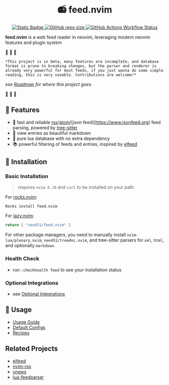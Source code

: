 <h1 align="center"> 📻 feed.nvim </h1>
<p align="center">
  <a href="https://github.com/neovim/neovim">
    <img alt="Static Badge" src="https://img.shields.io/badge/neovim-version?style=for-the-badge&logo=neovim&label=%3E%3D%200.10&color=green">
  </a>
  <a href="https://github.com/neo451/feed.nvim">
    <img alt="GitHub repo size" src="https://img.shields.io/github/repo-size/neo451/feed.nvim?style=for-the-badge&logo=hackthebox">
  </a>
  <a href="https://github.com/neo451/feed.nvim/actions/workflows/busted.yml">
  <img alt="GitHub Actions Workflow Status" src="https://img.shields.io/github/actions/workflow/status/neo451/feed.nvim/busted.yml?style=for-the-badge&label=TESTS&color=green">
  </a>
</p>

**feed.nvim** is a web feed reader in neovim, leveraging modern neovim features and plugin system

🚧 🚧 🚧

    *This project is in beta, many features are incomplete, and database format is prune to breaking changes, but the parser and renderer is already very powerful for most feeds, if you just wanna do some simple reading, this is very useable. Contributions are welcome!*

*see [Roadmap](https://github.com/neo451/feed.nvim/wiki/Roadmap) for where this project goes*

🚧 🚧 🚧

## 🌟 Features

- 🌲 fast and reliable [rss](https://en.wikipedia.org/wiki/RSS)/[atom](https://en.wikipedia.org/wiki/Atom_(web_standard))/[json feed](https://www.jsonfeed.org) feed parsing, powered by [tree-sitter](https://github.com/nvim-treesitter/nvim-treesitter)
- 📝 view entries as beautiful markdown
- 🏪 pure lua database with no extra dependency
- 📚 powerful filtering of feeds and entries, inspired by [elfeed](https://github.com/skeeto/elfeed)

## 🚀 Installation

### Basic Installation

> requires `nvim 0.10` and `curl` to be installed on your path.

For [rocks.nvim](https://github.com/nvim-neorocks/rocks.nvim):

```
Rocks install feed.nvim
```

For [lazy.nvim](https://github.com/folke/lazy.nvim):

```lua
return { "neo451/feed.nvim" }
```

For other package managers, you need to manually install `nvim-lua/plenary.nvim`, `neo451/treedoc.nvim`, and tree-sitter parsers for `xml`, `html`, and optionally `markdown`.

### Health Check

- run `:checkhealth feed` to see your installation status

### Optional Integrations

- see [Optional Integrations](https://github.com/neo451/feed.nvim/wiki/Integrations)

## 🔖 Usage

- [Usage Guide](https://github.com/neo451/feed.nvim/wiki/Usage-Guide)
- [Default Configs](https://github.com/neo451/feed.nvim/wiki/Default-Config)
- [Recipes](https://github.com/neo451/feed.nvim/wiki/Recipes)

## Related Projects

- [elfeed](https://github.com/skeeto/elfeed)
- [nvim-rss](https://github.com/EMPAT94/nvim-rss)
- [vnews](https://github.com/danchoi/vnews)
- [lua-feedparser](https://github.com/slact/lua-feedparser)

